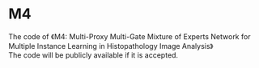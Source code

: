 # M4
The code of 《M4: Multi-Proxy Multi-Gate Mixture of Experts Network for Multiple Instance Learning in Histopathology Image Analysis》<br>
The code will be publicly available if it is accepted.
